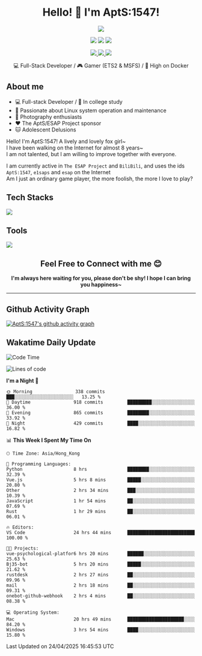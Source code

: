 <div align="center">
  <h1>Hello! 👋 I'm AptS:1547!</h1>
</div>

<div align="center">

  <p>
    <a href="https://github.com/AptS-1547">
      <img src="https://github-readme-stats.vercel.app/api?username=AptS-1547&show_icons=true&theme=transparent" />
    </a>
  </p>

  <p>
    <img src="https://komarev.com/ghpvc/?username=AptS-1547&color=blue&style=flat-square" />
    <img src="https://img.shields.io/github/followers/AptS-1547?style=flat-square" />
    <img src="https://img.shields.io/github/stars/AptS-1547?style=flat-square" />
  </p>

  <p>
  <a href="https://www.esaps.net/">
    <img src="https://img.shields.io/badge/website-4493f8?style=for-the-badge&logo=About.me&logoColor=white" />
  </a>
  <a href="https://wwwesaps.net/feed/">
    <img src="https://img.shields.io/badge/RSS-4493f8?style=for-the-badge&logo=rss&logoColor=white" />
  </a>
  <a href="mailto:apts-1547@esaps.net">
    <img src="https://img.shields.io/badge/Email-4493f8?style=for-the-badge&logo=gmail&logoColor=white" />
  </a>
 </p>

 💻 Full-Stack Developer / 🎮 Gamer (ETS2 & MSFS) / 🐋 High on Docker

</div>

## About me

- 💻 Full-stack Developer / 🏫 In college study
- 📶 Passionate about Linux system operation and maintenance
- 📸 Photography enthusiasts
- ❤ The AptS/ESAP Project sponsor
- 🐱 Adolescent Delusions

Hello! I'm AptS:1547! A lively and lovely fox girl~  
I have been walking on the Internet for almost 8 years~  
I am not talented, but I am willing to improve together with everyone.  

I am currently active in `The ESAP Project` and `BiliBili`, and uses the ids `AptS:1547`, `e1saps` and `esap` on the Internet  
Am I just an ordinary game player, the more foolish, the more I love to play?  

## Tech Stacks
<a href="https://skillicons.dev">
  <img src="https://skillicons.dev/icons?i=py,arduino,php,html,css,javascript,typescript,bash,java,kotlin,vue,go,nodejs,cpp,rust,tailwind" />
</a>
   
## Tools

<a href="https://skillicons.dev">
  <img src="https://skillicons.dev/icons?i=ae,pr,ps,au,blender,visualstudio,vscode,androidstudio,idea,anaconda,gradle,maven,npm,vite,yarn,cloudflare,docker,git,github,githubactions,jenkins,nginx,workers,wordpress,sentry,grafana,prometheus,postgres,mysql,mongodb,redis" />
</a>

<div align="center">
  <h2>Feel Free to Connect with me 😊</h2>
</div>

<div align="center">
  <strong>I'm always here waiting for you, please don't be shy! I hope I can bring you happiness~</strong>
</div>

----------------------

## Github Activity Graph

[![AptS:1547's github activity graph](https://github-readme-activity-graph.vercel.app/graph?username=AptS-1547&theme=react-dark)](https://github.com/AptS-1547)

## Wakatime Daily Update

<!--START_SECTION:waka-->
![Code Time](http://img.shields.io/badge/Code%20Time-442%20hrs%2014%20mins-blue)

![Lines of code](https://img.shields.io/badge/From%20Hello%20World%20I%27ve%20Written-530.3%20thousand%20lines%20of%20code-blue)

**I'm a Night 🦉** 

```text
🌞 Morning                338 commits         ███░░░░░░░░░░░░░░░░░░░░░░   13.25 % 
🌆 Daytime                918 commits         █████████░░░░░░░░░░░░░░░░   36.00 % 
🌃 Evening                865 commits         ████████░░░░░░░░░░░░░░░░░   33.92 % 
🌙 Night                  429 commits         ████░░░░░░░░░░░░░░░░░░░░░   16.82 % 
```


📊 **This Week I Spent My Time On** 

```text
🕑︎ Time Zone: Asia/Hong_Kong

💬 Programming Languages: 
Python                   8 hrs               ████████░░░░░░░░░░░░░░░░░   32.39 % 
Vue.js                   5 hrs 8 mins        █████░░░░░░░░░░░░░░░░░░░░   20.80 % 
Other                    2 hrs 34 mins       ███░░░░░░░░░░░░░░░░░░░░░░   10.39 % 
JavaScript               1 hr 54 mins        ██░░░░░░░░░░░░░░░░░░░░░░░   07.69 % 
Rust                     1 hr 29 mins        ██░░░░░░░░░░░░░░░░░░░░░░░   06.01 % 

🔥 Editors: 
VS Code                  24 hrs 44 mins      █████████████████████████   100.00 % 

🐱‍💻 Projects: 
vue-psychological-platfor6 hrs 20 mins       ██████░░░░░░░░░░░░░░░░░░░   25.63 % 
Bj35-bot                 5 hrs 20 mins       █████░░░░░░░░░░░░░░░░░░░░   21.62 % 
rustdesk                 2 hrs 27 mins       ██░░░░░░░░░░░░░░░░░░░░░░░   09.96 % 
mail                     2 hrs 18 mins       ██░░░░░░░░░░░░░░░░░░░░░░░   09.31 % 
onebot-github-webhook    2 hrs 4 mins        ██░░░░░░░░░░░░░░░░░░░░░░░   08.38 % 

💻 Operating System: 
Mac                      20 hrs 49 mins      █████████████████████░░░░   84.20 % 
Windows                  3 hrs 54 mins       ████░░░░░░░░░░░░░░░░░░░░░   15.80 % 
```


 Last Updated on 24/04/2025 16:45:53 UTC
<!--END_SECTION:waka-->
